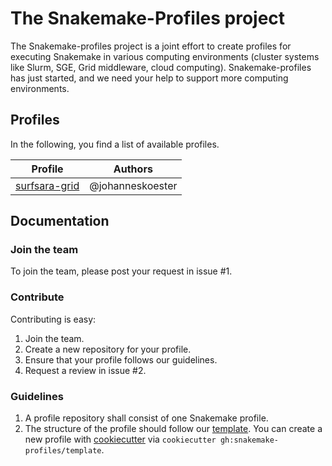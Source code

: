 # The Snakemake-Profiles project

The Snakemake-profiles project is a joint effort to create profiles for executing Snakemake in various computing environments (cluster systems like Slurm, SGE, Grid middleware, cloud computing). Snakemake-profiles has just started, and we need your help to support more computing environments.


## Profiles

In the following, you find a list of available profiles.

| Profile  | Authors |
| -------- |-------- |
| [surfsara-grid](https://github.com/snakemake-profiles/surfsara-grid) | @johanneskoester |


## Documentation

### Join the team

To join the team, please post your request in issue #1.

### Contribute

Contributing is easy:

1. Join the team.
2. Create a new repository for your profile.
3. Ensure that your profile follows our guidelines.
3. Request a review in issue #2.

### Guidelines

1. A profile repository shall consist of one Snakemake profile.
2. The structure of the profile should follow our [template](https://github.com/snakemake-workflows/cookiecutter-snakemake-profile). You can create a new profile with [cookiecutter](https://github.com/audreyr/cookiecutter) via `cookiecutter gh:snakemake-profiles/template`.
